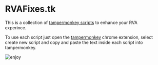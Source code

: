 # RVAFixes.tk
This is a collection of [tampermonkey scripts](https://github.com/Binkers-Gaming/RVAFixes.tk/tree/main/Scripts) to enhance your RVA experince.

To use each script just open the [tampermonkey](https://chrome.google.com/webstore/detail/tampermonkey/dhdgffkkebhmkfjojejmpbldmpobfkfo) chrome extension, select create new script and copy and paste the text inside each script into tampermonkey.

![enjoy](https://media.tenor.com/kFMJ0SGxEaIAAAAC/enjoy-toast.gif)
